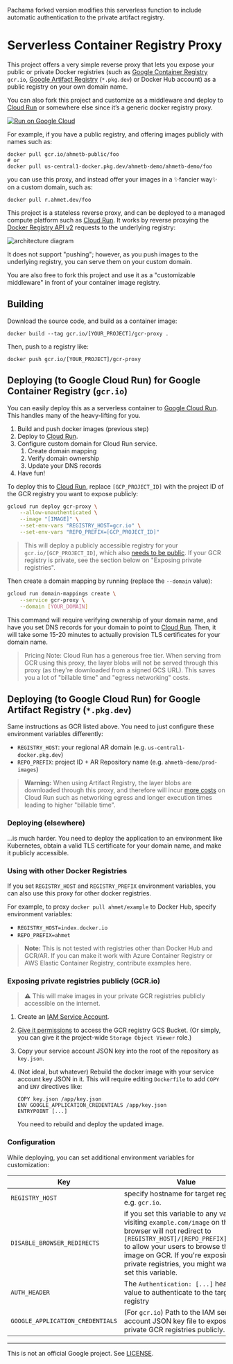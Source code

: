 Pachama forked version modifies this serverless function to include automatic authentication to the private artifact registry.

# Serverless Container Registry Proxy

This project offers a very simple reverse proxy that lets you expose your public
or private Docker registries (such as [Google Container
Registry](https://cloud.google.com/container-registry) `gcr.io`, [Google
Artifact Registry](https://cloud.google.com/artifact-registry) (`*.pkg.dev`) or
Docker Hub account) as a public registry on your own domain name.

You can also fork this project and customize as a middleware and deploy to
[Cloud Run][run] or somewhere else since it’s a generic docker registry proxy.

[![Run on Google Cloud](https://storage.googleapis.com/cloudrun/button.png)](https://console.cloud.google.com/cloudshell/editor?shellonly=true&cloudshell_image=gcr.io/cloudrun/button&cloudshell_git_repo=https://github.com/pachama/infra-artifact-registry-proxy)

For example, if you have a public registry, and offering images publicly with
names such as:

    docker pull gcr.io/ahmetb-public/foo
    # or
    docker pull us-central1-docker.pkg.dev/ahmetb-demo/ahmetb-demo/foo

you can use this proxy, and instead offer your images in a ✨fancier way✨ on a
custom domain, such as:

    docker pull r.ahmet.dev/foo

This project is a stateless reverse proxy, and can be deployed to a managed
compute platform such as [Cloud Run][run]. It works by reverse proxying the
[Docker Registry API v2](https://docs.docker.com/registry/spec/api/) requests
to the underlying registry:

![architecture diagram](./docs/img/diagram.svg)

It does not support "pushing"; however, as you push images to the underlying
registry, you can serve them on your custom domain.

You are also free to fork this project and use it as a "customizable middleware"
in front of your container image registry.

## Building

Download the source code, and build as a container image:

    docker build --tag gcr.io/[YOUR_PROJECT]/gcr-proxy .

Then, push to a registry like:

    docker push gcr.io/[YOUR_PROJECT]/gcr-proxy

## Deploying (to Google Cloud Run) for Google Container Registry (`gcr.io`)

You can easily deploy this as a serverless container to [Google Cloud Run][run].
This handles many of the heavy-lifting for you.

1. Build and push docker images (previous step)
1. Deploy to [Cloud Run][run].
1. Configure custom domain for Cloud Run service.
   1. Create domain mapping
   1. Verify domain ownership
   1. Update your DNS records
1. Have fun!

To deploy this to [Cloud Run][run], replace `[GCP_PROJECT_ID]` with the project
ID of the GCR registry you want to expose publicly:

```sh
gcloud run deploy gcr-proxy \
    --allow-unauthenticated \
    --image "[IMAGE]" \
    --set-env-vars "REGISTRY_HOST=gcr.io" \
    --set-env-vars "REPO_PREFIX=[GCP_PROJECT_ID]"
```

> This will deploy a publicly accessible registry for your
> `gcr.io/[GCP_PROJECT_ID]`, which also [needs to be
> public](https://cloud.google.com/container-registry/docs/access-control#public).
> If your GCR registry is private, see the section below on "Exposing private
> registries".

Then create a domain mapping by running (replace the `--domain` value):

```sh
gcloud run domain-mappings create \
    --service gcr-proxy \
    --domain [YOUR_DOMAIN]
```

This command will require verifying ownership of your domain name, and have you
set DNS records for your domain to point to [Cloud Run][run]. Then, it will take
some 15-20 minutes to actually provision TLS certificates for your domain name.

> Pricing Note: Cloud Run has a generous free tier. When serving from GCR using
> this proxy, the layer blobs will not be served through this proxy (as they're
> downloaded from a signed GCS URL). This saves you a lot of "billable time" and
> "egress networking" costs.

## Deploying (to Google Cloud Run) for Google Artifact Registry (`*.pkg.dev`)

Same instructions as GCR listed above. You need to just configure these
environment variables differently:

- `REGISTRY_HOST`: your regional AR domain (e.g. `us-central1-docker.pkg.dev`)
- `REPO_PREFIX`: project ID + AR Repository name (e.g.
  `ahmetb-demo/prod-images`)

> **Warning:** When using Artifact Registry, the layer blobs are downloaded
> through this proxy, and therefore will incur [more
> costs](https://cloud.google.com/run/pricing) on Cloud Run such as networking
> egress and longer execution times leading to higher "billable time".

### Deploying (elsewhere)

...is much harder. You need to deploy the application to an environment like
Kubernetes, obtain a valid TLS certificate for your domain name, and make it
publicly accessible.

### Using with other Docker Registries

If you set `REGISTRY_HOST` and `REGISTRY_PREFIX` environment variables, you can
also use this proxy for other docker registries.

For example, to proxy `docker pull ahmet/example` to Docker Hub, specify
environment variables:

- `REGISTRY_HOST=index.docker.io`
- `REPO_PREFIX=ahmet`

> **Note:** This is not tested with registries other than Docker Hub and GCR/AR.
> If you can make it work with Azure Container Registry or AWS Elastic Container
> Registry, contribute examples here.

### Exposing private registries publicly (GCR.io)

> ⚠️ This will make images in your private GCR registries publicly accessible on
> the internet.

1.  Create an [IAM Service
    Account](https://cloud.google.com/iam/docs/creating-managing-service-accounts#creating_a_service_account).

1.  [Give it
    permissions](https://cloud.google.com/container-registry/docs/access-control)
    to access the GCR registry GCS Bucket. (Or simply, you can give it the
    project-wide `Storage Object Viewer` role.)

1.  Copy your service account JSON key into the root of the repository as
    `key.json`.

1.  (Not ideal, but whatever) Rebuild the docker image with your service account
    key JSON in it. This will require editing `Dockerfile` to add `COPY` and
    `ENV` directives like:

        COPY key.json /app/key.json
        ENV GOOGLE_APPLICATION_CREDENTIALS /app/key.json
        ENTRYPOINT [...]

    You need to rebuild and deploy the updated image.

### Configuration

While deploying, you can set additional environment variables for customization:

| Key                              | Value                                                                                                                                                                                                                                                                      |
| -------------------------------- | -------------------------------------------------------------------------------------------------------------------------------------------------------------------------------------------------------------------------------------------------------------------------- |
| `REGISTRY_HOST`                  | specify hostname for target registry, e.g. `gcr.io`.                                                                                                                                                                                                                       |
| `DISABLE_BROWSER_REDIRECTS`      | if you set this variable to any value, visiting `example.com/image` on this browser will not redirect to `[REGISTRY_HOST]/[REPO_PREFIX]/image` to allow your users to browse the image on GCR. If you're exposing private registries, you might want to set this variable. |
| `AUTH_HEADER`                    | The `Authentication: [...]` header’s value to authenticate to the target registry                                                                                                                                                                                          |
| `GOOGLE_APPLICATION_CREDENTIALS` | (For `gcr.io`) Path to the IAM service account JSON key file to expose the private GCR registries publicly.                                                                                                                                                                |

---

This is not an official Google project. See [LICENSE](./LICENSE).

[run]: https://cloud.google.com/run
